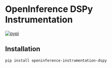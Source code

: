 # OpenInference DSPy Instrumentation

[![pypi](https://badge.fury.io/py/openinference-instrumentation-dspy.svg)](https://pypi.org/project/openinference-instrumentation-dspy/)

## Installation

```shell
pip install openinference-instrumentation-dspy
```

